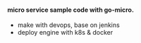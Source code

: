 #### micro service sample code with go-micro.

- make with devops, base on jenkins
- deploy engine with k8s & docker

